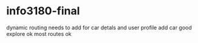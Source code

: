 # info3180-final


dynamic routing needs to add for car detals and user profile 
add car good
explore ok 
most routes ok 

